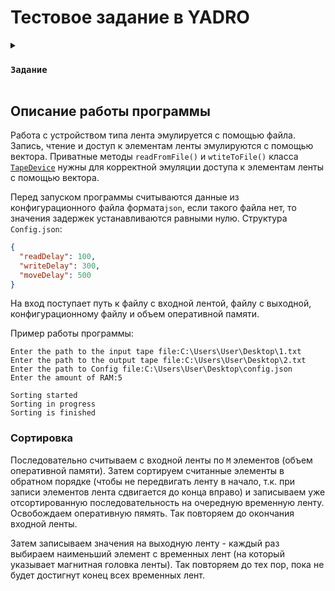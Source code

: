 # Тестовое задание в YADRO

<details>
    <summary>
        <h3><code>Задание</code></h3>
    </summary>

Устройство хранения данных типа лента (Tape) предназначено для последовательной записи и чтения данных.
Считывающая/записывающая магнитная головка неподвижна во время чтения и записи, а лента имеет возможность двигаться в
обоих направлениях. Запись и чтение информации возможны в ячейку ленты, на которой в данный момент находится магнитная
головка. Перемещения ленты – затратная по времени операция – лента не предназначена для произвольного доступа.

Имеется входная лента длины N (где N – велико), содержащая элементы типа integer (2 32). Имеется выходная лента такой же
длины. Необходимо записать в выходную ленту отсортированные по возрастанию элементы с входной ленты. Есть ограничение по
использованию оперативной памяти – не более M байт (M может быть < N, т.е. загрузить все данные с ленты в оперативную
память не получится). Для реализации алгоритма можно использовать разумное количество временных лент, т.е. лент, на
которых можно хранить какую-то временную информацию, необходимую в процессе работы алгоритма. Необходимо создать проект
С++, компилируемый в консольное приложение, которое реализует алгоритм сортировки данных с входной ленты на выходную.
Необходимо сделать следующее:

- Определить интерфейс для работы с устройством типа лента.
- Написать класс, реализующий этот интерфейс и эмулирующий работу с лентой посредством обычного файла. Должно быть
  возможно сконфигурировать (без перекомпиляции – например, через внешний конфигурационный файл, который будет прочитан
  на старте приложения) задержки по записи/чтению элемента с ленты, перемотки ленты, и сдвига ленты на одну позицию.
- Файлы временных лент можно сохранять в директорию tmp.
- Написать класс, реализующий алгоритм сортировки данных с входной ленты на выходную.
- Консольное приложение должно принимать на вход имя входного и выходного файлов и производить сортировку.
- Желательно написать юнит-тесты

</details>

## Описание работы программы

Работа с устройством типа лента эмулируется с помощью файла. Запись, чтение и доступ к элементам ленты эмулируются с
помощью вектора. Приватные методы `readFromFile()` и `wtiteToFile()` класса [`TapeDevice`](/TapeDevice.h) 
нужны для корректной эмуляции доступа к элементам ленты с помощью вектора.

Перед запуском программы считываются данные из конфигурационного файла формата`json`, 
если такого файла нет, то значения задержек устанавливаются равными нулю. Структура `Config.json`:
```json
{
  "readDelay": 100,
  "writeDelay": 300,
  "moveDelay": 500
}
```

На вход поступает путь к файлу с входной лентой, файлу с выходной, конфигурационному файлу и объем оперативной памяти.

Пример работы программы:
```text
Enter the path to the input tape file:C:\Users\User\Desktop\1.txt
Enter the path to the output tape file:C:\Users\User\Desktop\2.txt
Enter the path to Config file:C:\Users\User\Desktop\config.json
Enter the amount of RAM:5

Sorting started  
Sorting in progress      
Sorting is finished   

```


### Сортировка

Последовательно считываем с входной ленты по `M` элементов (объем оперативной памяти). Затем сортируем считанные
элементы в обратном порядке (чтобы не передвигать ленту в начало, т.к. при записи элементов лента сдвигается до конца вправо)
и записываем уже отсортированную последовательность на очередную временную ленту. Освобождаем оперативную пямять. Так повторяем до
окончания входной ленты.

Затем записываем значения на выходную ленту - каждый раз выбираем наименьший элемент с временных лент
(на который указывает магнитная головка ленты). Так повторяем до тех пор, пока не
будет достигнут конец всех временных лент.

